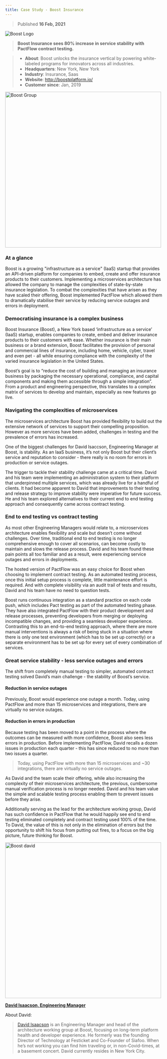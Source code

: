 ```yaml
---
title: Case Study - Boost Insurance
---
```


> Published **16 Feb, 2021**


<p style={{textAlign:"center"}}><img src="/img/logos/brand/boost-insurance-logo.svg" alt="Boost Logo" /></p>

> **Boost Insurance sees 80% increase in service stability with PactFlow contract testing.**


> - **About**: Boost unlocks the insurance vertical by powering white-labeled programs for innovators across all industries.
> - **Headquarters**: New York, New York
> - **Industry**: Insurance, Saas
> - **Website**: http://boostplatform.io/
> - **Customer since**: Jan, 2019

<p style={{textAlign:"center"}}><img src="/img/case_studies/boost/boost_group.jpeg" alt="Boost Group" width="500" /></p>

### At a glance

Boost is a growing "infrastructure as a service" (IaaS) startup that provides an API-driven platform for companies to embed, create and offer insurance products to their customers. Implementing a microservices architecture has allowed the company to manage the complexities of state-by-state insurance legislation. To combat the complexities that have arisen as they have scaled their offering, Boost implemented PactFlow which allowed them to dramatically stabilise their service by reducing service outages and errors in deployment.

### Democratising insurance is a complex business

Boost Insurance (Boost), a New York based ‘infrastructure as a service’ (IaaS) startup, enables companies to create, embed and deliver insurance products to their customers with ease. Whether insurance is their main business or a brand extension, Boost facilitates the provision of personal and commercial lines of insurance, including home, vehicle, cyber, travel and even pet - all while ensuring compliance with the complexity of the varied insurance legislation in the United States.

Boost’s goal is to “reduce the cost of building and managing an insurance business by packaging the necessary operational, compliance, and capital components and making them accessible through a simple integration”. From a product and engineering perspective, this translates to a complex matrix of services to develop and maintain, especially as new features go live.

### Navigating the complexities of microservices

The microservices architecture Boost has provided flexibility to build out the extensive network of services to support their compelling proposition. However as more services have been added, challenges in testing and the prevalence of errors has increased.

One of the biggest challenges for David Isaccson, Engineering Manager at Boost, is stability. As an IaaS business, it’s not only Boost but their client’s service and reputation to consider - there really is no room for errors in production or service outages.

The trigger to tackle their stability challenge came at a critical time. David and his team were implementing an administration system to their platform that underpinned multiple services, which was already live for a handful of clients. It had become apparent to David that improvements to their testing and release strategy to improve stability were imperative for future success. He and his team explored alternatives to their current end to end testing approach and consequently came across contract testing.

### End to end testing vs contract testing

As most other Engineering Managers would relate to, a microservices architecture enables flexibility and scale but doesn’t come without challenges. Over time, traditional end to end testing is no longer comprehensive enough to cover all scenarios, can become costly to maintain and slows the release process. David and his team found these pain points all too familiar and as a result, were experiencing service outages and errors in deployments.

The hosted version of PactFlow was an easy choice for Boost when choosing to implement contract testing. As an automated testing process, once this initial setup process is complete, little maintenance effort is required. And with complete visibility via an audit trail of tests and results, David and his team have no need to question tests.

Boost runs continuous integration as a standard practice on each code push, which includes Pact testing as part of the automated testing phase. They have also integrated PactFlow with their product development and release processes, preventing developers from merging or deploying incompatible changes, and providing a seamless developer experience. Contrasting this to an end-to-end testing approach, where there are more manual interventions is always a risk of being stuck in a situation where there is only one test environment (which has to be set up correctly) or a separate environment has to be set up for every set of every combination of services.

### Great service stability - less service outages and errors

The shift from completely manual testing to simpler, automated contract testing solved David’s main challenge - the stability of Boost’s service.

#### Reduction in service outages
Previously, Boost would experience one outage a month. Today, using PactFlow and more than 15 microservices and integrations, there are virtually no service outages.

#### Reduction in errors in production
Because testing has been moved to a point in the process where the outcomes can be measured with more confidence, Boost also sees less errors in production. Before implementing PactFlow, David recalls a dozen issues in production each quarter - this has since reduced to no more than two issues a quarter.

> Today, using PactFlow with more than 15 microservices and ~30 integrations, there are virtually no service outages.

As David and the team scale their offering, while also increasing the complexity of their microservices architecture, the previous, cumbersome manual verification process is no longer needed. David and his team value the simple and scalable testing process enabling them to prevent issues before they arise.

Additionally serving as the lead for the architecture working group, David has such confidence in PactFlow that he would happily see end to end testing eliminated completely and contract testing used 100% of the time. To David, the value of this is not only in the elimination of errors but the opportunity to shift his focus from putting out fires, to a focus on the big picture, future thinking for Boost.

<p style={{textAlign:"center"}}><img src="/img/case_studies/boost/boost_david.jpeg" alt="Boost david" width="500" /></p>

**[David Isaacson, Engineering Manager](https://www.linkedin.com/in/daveisaacson/)**

About David:
> [David Isaacson](https://www.linkedin.com/in/daveisaacson/) is an Engineering Manager and head of the architecture working group at Boost, focusing on long-term platform health and developer experience. He formerly was the founding Director of Technology at Festicket and Co-Founder of Siafoo. When he’s not working you can find him traveling or, in non-Covid-times, at a basement concert. David currently resides in New York City.